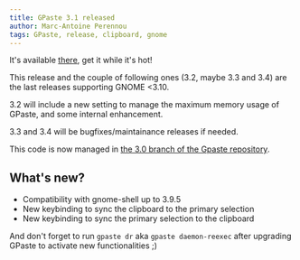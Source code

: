 ```yaml
---
title: GPaste 3.1 released
author: Marc-Antoine Perennou
tags: GPaste, release, clipboard, gnome
---
```


It's available [there](http://www.imagination-land.org/files/gpaste/gpaste-3.1.tar.xz), get it while it's hot!

This release and the couple of following ones (3.2, maybe 3.3 and 3.4) are the last releases supporting GNOME <3.10.

3.2 will include a new setting to manage the maximum memory usage of GPaste, and some internal enhancement.

3.3 and 3.4 will be bugfixes/maintainance releases if needed.

This code is now managed in [the 3.0 branch of the Gpaste repository](https://github.com/Keruspe/GPaste/tree/3.0).

## What's new?

- Compatibility with gnome-shell up to 3.9.5
- New keybinding to sync the clipboard to the primary selection
- New keybinding to sync the primary selection to the clipboard

And don't forget to run `gpaste dr` aka `gpaste daemon-reexec` after upgrading GPaste to activate new functionalities ;)

